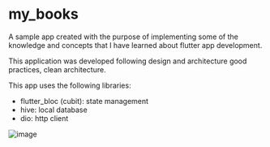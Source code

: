 # my_books

A sample app created with the purpose of implementing some of the knowledge and concepts that I have learned about flutter app development.

This application was developed following design and architecture good practices, clean architecture.

This app uses the following libraries:

- flutter_bloc (cubit): state management
- hive: local database
- dio: http client

![image](http://drive.google.com/uc?export=view&id=1mA0UPWmtcIMfHaDyGe2DEXG7WjaJF4XJ)


